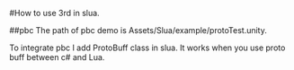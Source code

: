 #How to use 3rd in slua.

##pbc
The path of pbc demo is Assets/Slua/example/protoTest.unity.

To integrate pbc I add ProtoBuff class in slua. It works when you use proto buff between c# and Lua.